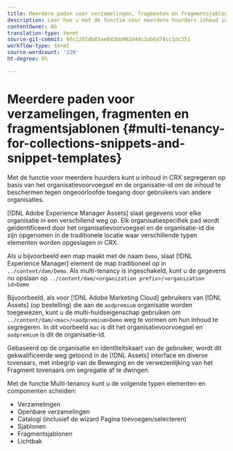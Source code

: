 ```yaml
---
title: Meerdere paden voor verzamelingen, fragmenten en fragmentsjablonen
description: Leer hoe u met de functie voor meerdere huurders inhoud in de CRX-opslagplaats kunt scheiden op basis van de organisatie van de klant om ongeoorloofde toegang te voorkomen.
contentOwner: AG
translation-type: tm+mt
source-git-commit: 9fc1201db83ae0d3bb902d4dc3ab6d78cc1dc251
workflow-type: tm+mt
source-wordcount: '220'
ht-degree: 0%

---
```



# Meerdere paden voor verzamelingen, fragmenten en fragmentsjablonen {#multi-tenancy-for-collections-snippets-and-snippet-templates}

Met de functie voor meerdere huurders kunt u inhoud in CRX segregeren op basis van het organisatievoorvoegsel en de organisatie-id om de inhoud te beschermen tegen ongeoorloofde toegang door gebruikers van andere organisaties.

[!DNL Adobe Experience Manager Assets] slaat gegevens voor elke organisatie in een verschillend weg op. Elk organisatiespecifiek pad wordt geïdentificeerd door het organisatievoorvoegsel en de organisatie-id die zijn opgenomen in de traditionele locatie waar verschillende typen elementen worden opgeslagen in CRX.

Als u bijvoorbeeld een map maakt met de naam `Demo`, slaat [!DNL Experience Manager] element de map traditioneel op in `../content/dam/Demo`. Als multi-tenancy is ingeschakeld, kunt u de gegevens nu opslaan op `../content/dam/<organization prefix>/<organization id>Demo`

Bijvoorbeeld, als voor [!DNL Adobe Marketing Cloud] gebruikers van [!DNL Assets] (op bestelling) die aan de `aodpremium` organisatie worden toegewezen, kunt u de multi-huidseigenschap gebruiken om `../content/dam/<mac>/<aodpremium>Demo` weg te vormen om hun inhoud te segregeren. In dit voorbeeld `mac` is dit het organisatievoorvoegsel en `aodpremium` is dit de organisatie-id.

Gebaseerd op de organisatie en identiteitskaart van de gebruiker, wordt dit gekwalificeerde weg getoond in de [!DNL Assets] interface en diverse tovenaars, met inbegrip van de Beweging en de verwezenlijking van het Fragment tovenaars om segregatie af te dwingen.

Met de functie Multi-tenancy kunt u de volgende typen elementen en componenten scheiden:

* Verzamelingen
* Openbare verzamelingen
* Catalogi (inclusief de wizard Pagina toevoegen/selecteren)
* Sjablonen
* Fragmentsjablonen
* Lichtbak
